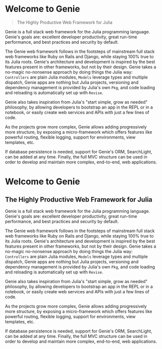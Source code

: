 #  Welcome to Genie

> The Highly Productive Web Framework for Julia

Genie is a full stack web framework for the Julia programming language. Genie's goals are: excellent developer productivity, great run-time performance, and best practices and security by default.

The Genie web framework follows in the footsteps of mainstream full stack web frameworks like Ruby on Rails and Django, while staying 100% true to its Julia roots. Genie's architecture and development is inspired by the best features present in other frameworks, but not by their design. Genie takes a no-magic no-nonsense approach by doing things the Julia way: `Controllers` are plain Julia modules, `Models` leverage types and multiple dispatch, Genie apps are nothing but Julia projects, versioning and dependency management is provided by Julia's own `Pkg`, and code loading and reloading is automatically set up with `Revise`.

Genie also takes inspiration from Julia's "start simple, grow as needed" philosophy, by allowing developers to bootstrap an app in the REPL or in a notebook, or easily create web services and APIs with just a few lines of code.

As the projects grow more complex, Genie allows adding progressively more structure, by exposing a micro-framework which offers features like powerful routing, flexible logging, support for environments, view templates, etc.

If database persistence is needed, support for Genie's ORM, SearchLight, can be added at any time. Finally, the full MVC structure can be used in order to develop and maintain more complex, end-to-end, web applications.

#  Welcome to Genie
## The Highly Productive Web Framework for Julia

Genie is a full stack web framework for the Julia programming language. Genie's goals are: excellent developer productivity, great run-time performance, and best practices and security by default.

The Genie web framework follows in the footsteps of mainstream full stack web frameworks like Ruby on Rails and Django, while staying 100% true to its Julia roots. Genie's architecture and development is inspired by the best features present in other frameworks, but not by their design. Genie takes a no-magic no-nonsense approach by doing things the Julia way: `Controllers` are plain Julia modules, `Models` leverage types and multiple dispatch, Genie apps are nothing but Julia projects, versioning and dependency management is provided by Julia's own `Pkg`, and code loading and reloading is automatically set up with `Revise`.

Genie also takes inspiration from Julia's "start simple, grow as needed" philosophy, by allowing developers to bootstrap an app in the REPL or in a notebook, or easily create web services and APIs with just a few lines of code.

As the projects grow more complex, Genie allows adding progressively more structure, by exposing a micro-framework which offers features like powerful routing, flexible logging, support for environments, view templates, etc.

If database persistence is needed, support for Genie's ORM, SearchLight, can be added at any time. Finally, the full MVC structure can be used in order to develop and maintain more complex, end-to-end, web applications.

